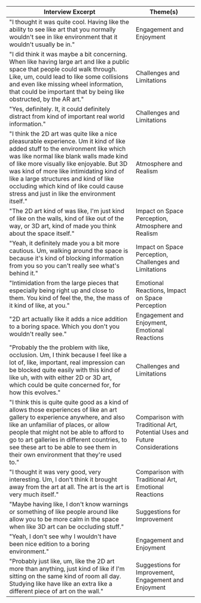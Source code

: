 
| **Interview Excerpt**                                                                                                                                                                                                                                                                                                                                                                                | **Theme(s)**                                                              |
| ---------------------------------------------------------------------------------------------------------------------------------------------------------------------------------------------------------------------------------------------------------------------------------------------------------------------------------------------------------------------------------------------------- | ------------------------------------------------------------------------- |
| "I thought it was quite cool. Having like the ability to see like art that you normally wouldn't see in like environment that it wouldn't usually be in."                                                                                                                                                                                                                                            | Engagement and Enjoyment                                                  |
| "I did think it was maybe a bit concerning. When like having large art and like a public space that people could walk through. Like, um, could lead to like some collisions and even like missing wheel information, that could be important that by being like obstructed, by the AR art."                                                                                                          | Challenges and Limitations                                                |
| "Yes, definitely. It, it could definitely distract from kind of important real world information."                                                                                                                                                                                                                                                                                                   | Challenges and Limitations                                                |
| "I think the 2D art was quite like a nice pleasurable experience. Um it kind of like added stuff to the environment like which was like normal like blank walls made kind of like more visually like enjoyable. But 3D was kind of more like intimidating kind of like a large structures and kind of like occluding which kind of like could cause stress and just in like the environment itself." | Atmosphere and Realism                                                    |
| "The 2D art kind of was like, I'm just kind of like on the walls, kind of like out of the way, or 3D art, kind of made you think about the space itself."                                                                                                                                                                                                                                            | Impact on Space Perception, Atmosphere and Realism                        |
| "Yeah, it definitely made you a bit more cautious. Um, walking around the space is because it's kind of blocking information from you so you can't really see what's behind it."                                                                                                                                                                                                                     | Impact on Space Perception, Challenges and Limitations                    |
| "Intimidation from the large pieces that especially being right up and close to them. You kind of feel the, the, the mass of it kind of like, at you."                                                                                                                                                                                                                                               | Emotional Reactions, Impact on Space Perception                           |
| "2D art actually like it adds a nice addition to a boring space. Which you don't you wouldn't really see."                                                                                                                                                                                                                                                                                           | Engagement and Enjoyment, Emotional Reactions                             |
| "Probably the the problem with like, occlusion. Um, I think because I feel like a lot of, like, important, real impression can be blocked quite easily with this kind of like uh, with with either 2D or 3D art, which could be quite concerned for, for how this evolves."                                                                                                                          | Challenges and Limitations                                                |
| "I think this is quite quite good as a kind of allows those experiences of like an art gallery to experience anywhere, and also like an unfamiliar of places, or allow people that might not be able to afford to go to art galleries in different countries, to see these art to be able to see them in their own environment that they're used to."                                                | Comparison with Traditional Art, Potential Uses and Future Considerations |
| "I thought it was very good, very interesting. Um, I don't think it brought away from the art at all. The art is the art is very much itself."                                                                                                                                                                                                                                                       | Comparison with Traditional Art, Emotional Reactions                      |
| "Maybe having like, I don't know warnings or something of like people around like allow you to be more calm in the space when like 3D art can be occluding stuff."                                                                                                                                                                                                                                   | Suggestions for Improvement                                               |
| "Yeah, I don't see why I wouldn't have been nice edition to a boring environment."                                                                                                                                                                                                                                                                                                                   | Engagement and Enjoyment                                                  |
| "Probably just like, um, like the 2D art more than anything, just kind of like if I'm sitting on the same kind of room all day. Studying like have like an extra like a different piece of art on the wall."                                                                                                                                                                                         | Suggestions for Improvement, Engagement and Enjoyment                     |
